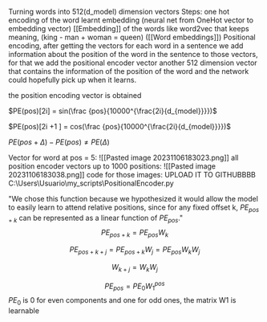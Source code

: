 Turning words into 512(d_model) dimension vectors
Steps:
	one hot encoding of the word
	learnt embedding (neural net from OneHot vector to embedding vector) [[Embedding]] of the words like word2vec that keeps meaning, (king - man + woman = queen) ([[Word embeddings]])
Positional encoding, after getting the vectors for each word in a sentence we add information about the position of the word in the sentence to those vectors, for that we add the positional encoder vector another 512 dimension vector that contains the information of the position of the word and the network could hopefully pick up when it learns.

the position encoding vector is obtained

$PE(pos)[2i] = sin(\frac {pos}{10000^{\frac{2i}{d_{model}}}})$

$PE(pos)[2i +1 ] = cos(\frac {pos}{10000^{\frac{2i}{d_{model}}}})$

$PE(pos + \Delta) - PE(pos) \not = PE(\Delta)$


Vector for word at pos = 5:
![[Pasted image 20231106183023.png]]
all position encoder vectors up to 1000 positions:
![[Pasted image 20231106183038.png]]
code for those images: UPLOAD IT TO GITHUBBBB
C:\Users\Usuario\my_scripts\PositionalEncoder.py

"We chose this function because we hypothesized it would allow the model to easily learn to attend relative positions, since for any fixed offset k, $PE_{pos+k}$  can be represented as a linear function of  $PE_{pos}$."
$$
PE_{pos + k} = PE_{pos} W_k
$$


$$
PE_{pos+k+j} = PE_{pos+k}W_j = PE_{pos}W_kW_j
$$


$$
W_{k+j} = W_kW_j
$$

$$
PE_{pos} = PE_0 W_1^{pos}
$$
$PE_0$ is 0 for even components and one for odd ones, the matrix W1 is learnable

